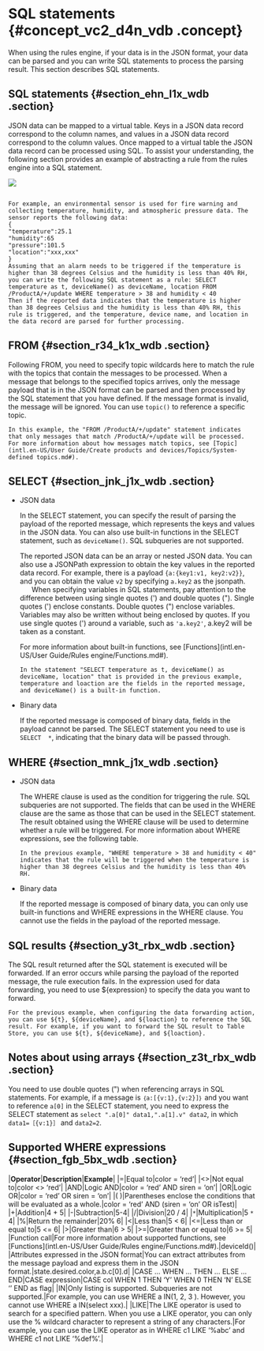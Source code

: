 # SQL statements {#concept_vc2_d4n_vdb .concept}

When using the rules engine, if your data is in the JSON format, your data can be parsed and you can write SQL statements to process the parsing result. This section describes SQL statements.

## SQL statements {#section_ehn_l1x_wdb .section}

JSON data can be mapped to a virtual table. Keys in a JSON data record correspond to the column names, and values in a JSON data record correspond to the column values. Once mapped to a virtual table the JSON data record can be processed using SQL. To assist your understanding, the following section provides an example of abstracting a rule from the rules engine into a SQL statement.

![](http://static-aliyun-doc.oss-cn-hangzhou.aliyuncs.com/assets/img/7487/3123_en-US.png)

```

For example, an environmental sensor is used for fire warning and collecting temperature, humidity, and atmospheric pressure data. The sensor reports the following data:
{
"temperature":25.1
"humidity":65
"pressure":101.5
"location":"xxx,xxx"
}
Assuming that an alarm needs to be triggered if the temperature is higher than 38 degrees Celsius and the humidity is less than 40% RH, you can write the following SQL statement as a rule: SELECT temperature as t, deviceName() as deviceName, location FROM /ProductA/+/update WHERE temperature > 38 and humidity < 40
Then if the reported data indicates that the temperature is higher than 38 degrees Celsius and the humidity is less than 40% RH, this rule is triggered, and the temperature, device name, and location in the data record are parsed for further processing.
```

## FROM {#section_r34_k1x_wdb .section}

Following FROM, you need to specify topic wildcards here to match the rule with the topics that contain the messages to be processed. When a message that belongs to the specified topics arrives, only the message payload that is in the JSON format can be parsed and then processed by the SQL statement that you have defined. If the message format is invalid, the message will be ignored. You can use `topic()` to reference a specific topic.

```
In this example, the "FROM /ProductA/+/update" statement indicates that only messages that match /ProductA/+/update will be processed. For more information about how messages match topics, see [Topic](intl.en-US/User Guide/Create products and devices/Topics/System-defined topics.md#).

```

## SELECT {#section_jnk_j1x_wdb .section}

-   JSON data

    In the SELECT statement, you can specify the result of parsing the payload of the reported message, which represents the keys and values in the JSON data. You can also use built-in functions in the SELECT statement, such as `deviceName()`. SQL subqueries are not supported.

    The reported JSON data can be an array or nested JSON data. You can also use a JSONPath expression to obtain the key values in the reported data record. For example, there is a payload `{a:{key1:v1, key2:v2}}`, and you can obtain the value `v2` by specifying `a.key2` as the jsonpath.           When specifying variables in SQL statements, pay attention to the difference between using single quotes \('\) and double quotes \("\). Single quotes \('\) enclose constants. Double quotes \("\) enclose variables. Variables may also be written without being enclosed by quotes. If you use single quotes \('\) around a variable, such as `'a.key2'`, a.key2 will be taken as a constant.

    For more information about built-in functions, see [Functions](intl.en-US/User Guide/Rules engine/Functions.md#).

    ```
    In the statement "SELECT temperature as t, deviceName() as deviceName, location" that is provided in the previous example, temperature and loaction are the fields in the reported message, and deviceName() is a built-in function.
    
    ```

-   Binary data

    If the reported message is composed of binary data, fields in the payload cannot be parsed. The SELECT statement you need to use is `SELECT  *`, indicating that the binary data will be passed through.


## WHERE {#section_mnk_j1x_wdb .section}

-   JSON data

    The WHERE clause is used as the condition for triggering the rule. SQL subqueries are not supported. The fields that can be used in the WHERE clause are the same as those that can be used in the SELECT statement. The result obtained using the WHERE clause will be used to determine whether a rule will be triggered. For more information about WHERE expressions, see the following table.

    ```
    In the previous example, "WHERE temperature > 38 and humidity < 40" indicates that the rule will be triggered when the temperature is higher than 38 degrees Celsius and the humidity is less than 40% RH.
    ```

-   Binary data

    If the reported message is composed of binary data, you can only use built-in functions and WHERE expressions in the WHERE clause. You cannot use the fields in the payload of the reported message.


## SQL results {#section_y3t_rbx_wdb .section}

The SQL result returned after the SQL statement is executed will be forwarded. If an error occurs while parsing the payload of the reported message, the rule execution fails. In the expression used for data forwarding, you need to use $\{expression\} to specify the data you want to forward.  

```
For the previous example, when configuring the data forwarding action, you can use ${t}, ${deviceName}, and ${loaction} to reference the SQL result. For example, if you want to forward the SQL result to Table Store, you can use ${t}, ${deviceName}, and ${loaction}.

```

## Notes about using arrays {#section_z3t_rbx_wdb .section}

You need to use double quotes \("\) when referencing arrays in SQL statements. For example, if a message is `｛a:[{v:1},{v:2}]｝` and you want to reference `a[0]` in the SELECT statement, you need to express the SELECT statement as `select ".a[0]" data1,".a[1].v" data2`, in which `data1=［{v:1}］` and `data2=2`.

## Supported WHERE expressions {#section_fgb_5bx_wdb .section}

|**Operator**|**Description**|**Example**|
|=|Equal to|color = ‘red’|
|<\>|Not equal to|color <\> ‘red’|
|AND|Logic AND|color = ‘red’ AND siren = ‘on’|
|OR|Logic OR|color = ‘red’ OR siren = ‘on’|
|\( \)|Parentheses enclose the conditions that will be evaluated as a whole.|color = ‘red’ AND \(siren = ‘on’ OR isTest\)|
|+|Addition|4 + 5|
|-|Subtraction|5-4|
|/|Division|20 / 4|
|`*`|Multiplication|5 `*` 4|
|%|Return the remainder|20% 6|
|<|Less than|5 < 6|
|<=|Less than or equal to|5 <= 6|
|\>|Greater than|6 \> 5|
|\>=|Greater than or equal to|6 \>= 5|
|Function call|For more information about supported functions, see [Functions](intl.en-US/User Guide/Rules engine/Functions.md#).|deviceId\(\)|
|Attributes expressed in the JSON format|You can extract attributes from the message payload and express them in the JSON format.|state.desired.color,a.b.c\[0\].d|
|CASE … WHEN … THEN … ELSE … END|CASE expression|CASE col WHEN 1 THEN ‘Y’ WHEN 0 THEN ‘N’ ELSE ‘’ END as flag|
|IN|Only listing is supported. Subqueries are not supported.|For example, you can use WHERE a IN\(1, 2, 3 \). However, you cannot use WHERE a IN\(select xxx\).|
|LIKE|The LIKE operator is used to search for a specified pattern. When you use a LIKE operator, you can only use the % wildcard character to represent a string of any characters.|For example, you can use the LIKE operator as in WHERE c1 LIKE ‘%abc’ and WHERE c1 not LIKE ‘%def%’.|

